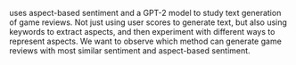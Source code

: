 uses aspect-based sentiment and a GPT-2 model to study text generation of game reviews. Not just using user scores to generate text, but also using keywords to extract aspects, and then experiment with different ways to represent aspects. We want to observe which method can generate game reviews with most similar sentiment and aspect-based sentiment.
